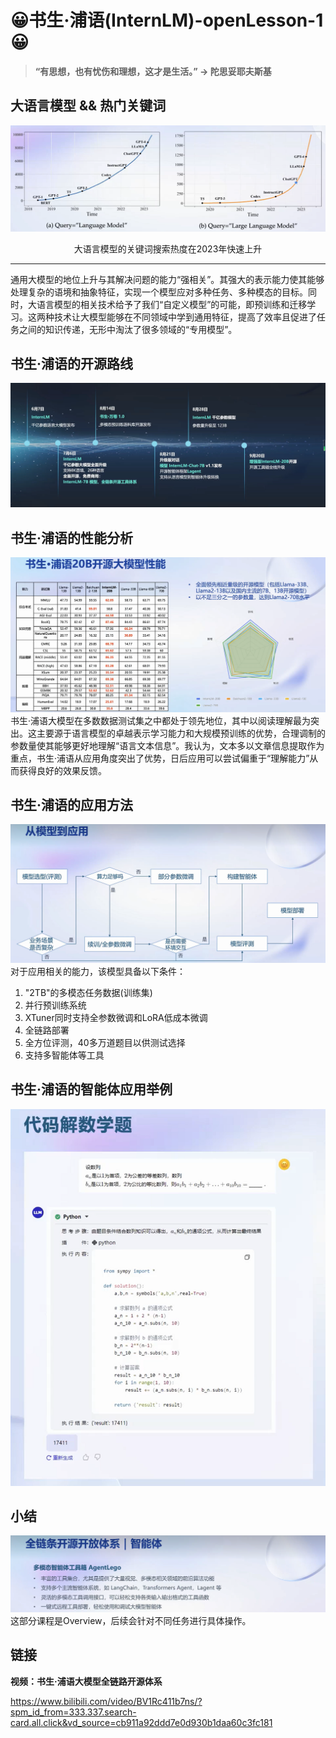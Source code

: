 # 😀**书生·浦语(InternLM)-openLesson-1**😀
> **“有思想，也有忧伤和理想，这才是生活。” -> 陀思妥耶夫斯基**
## 大语言模型 && 热门关键词
![Alt text](Pic/Bg-Pic-1.png)
<center>大语言模型的关键词搜索热度在2023年快速上升</center>

------
通用大模型的地位上升与其解决问题的能力“强相关”。其强大的表示能力使其能够处理复杂的语境和抽象特征，实现一个模型应对多种任务、多种模态的目标。同时，大语言模型的相关技术给予了我们“自定义模型”的可能，即预训练和迁移学习。这两种技术让大模型能够在不同领域中学到通用特征，提高了效率且促进了任务之间的知识传递，无形中淘汰了很多领域的“专用模型”。

## 书生·浦语的开源路线
![Alt text](Pic/Bg-Pic-2.png)

## 书生·浦语的性能分析
![Alt text](Pic/Bg-Pic-3.png)
书生·浦语大模型在多数数据测试集之中都处于领先地位，其中以阅读理解最为突出。这主要源于语言模型的卓越表示学习能力和大规模预训练的优势，合理调制的参数量使其能够更好地理解“语言文本信息”。我认为，文本多以文章信息提取作为重点，书生·浦语从应用角度突出了优势，日后应用可以尝试偏重于“理解能力”从而获得良好的效果反馈。

## 书生·浦语的应用方法
![Alt text](Pic/Bg-Pic-4.png)
对于应用相关的能力，该模型具备以下条件：
1. "2TB"的多模态任务数据(训练集)
2. 并行预训练系统
3. XTuner同时支持全参数微调和LoRA低成本微调
4. 全链路部署
5. 全方位评测，40多万道题目以供测试选择
6. 支持多智能体等工具

## 书生·浦语的智能体应用举例
![Alt text](Pic/Bg-Pic-5.png)

## 小结
![Alt text](Pic/Bg-Pic-6.png)
这部分课程是Overview，后续会针对不同任务进行具体操作。

## 链接
**视频：书生·浦语大模型全链路开源体系**

https://www.bilibili.com/video/BV1Rc411b7ns/?spm_id_from=333.337.search-card.all.click&vd_source=cb911a92ddd7e0d930b1daa60c3fc181